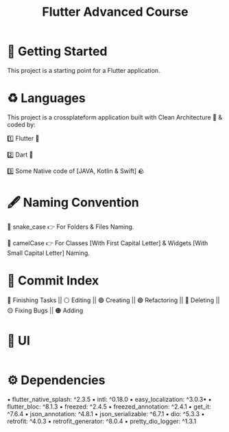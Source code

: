 <h1 align="center">Flutter Advanced Course</h1>
<p align="center">
  <img src=""/>
</p>

# 🚀 Getting Started

This project is a starting point for a Flutter application.

# ♻️ Languages 

This project is a crossplateform application built with Clean Architecture 🧤 & coded by:

1️⃣ Flutter 🪽

2️⃣ Dart 🎯

3️⃣ Some Native code of [JAVA, Kotlin & Swift] 🪨


# 🖋️ Naming Convention 

🐍 snake_case 👉 For Folders & Files Naming.

🐪 camelCase 👉 For Classes [With First Capital Letter] & Widgets [With Small Capital Letter] Naming.

# 🚦 Commit Index 

🔵 Finishing Tasks || ⚪ Editing || 🟢 Creating || 🟣 Refactoring || 🔴 Deleting || 🟡 Fixing Bugs || 🟠 Adding

# 📱 UI
<p align="center">
  <img src=""/>
</p>

# ⚙️ Dependencies

▪️ flutter_native_splash: ^2.3.5
▪️ intl: ^0.18.0
▪️ easy_localization: ^3.0.3▪
▪️ flutter_bloc: ^8.1.3
▪️ freezed: ^2.4.5
▪️ freezed_annotation: ^2.4.1
▪️ get_it: ^7.6.4
▪️ json_annotation: ^4.8.1
▪️ json_serializable: ^6.7.1
▪️ dio: ^5.3.3
▪️ retrofit: ^4.0.3
▪️ retrofit_generator: ^8.0.4
▪️ pretty_dio_logger: ^1.3.1
